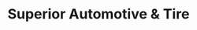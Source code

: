 ---
title: "Superior Automotive & Tire"
url: /buffalo/superior-automotive-und-tire/
shop: Autowerkstatt
---